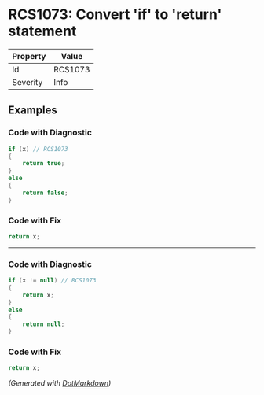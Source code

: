 # RCS1073: Convert 'if' to 'return' statement

| Property | Value   |
| -------- | ------- |
| Id       | RCS1073 |
| Severity | Info    |

## Examples

### Code with Diagnostic

```csharp
if (x) // RCS1073
{
    return true;
}
else
{
    return false;
}
```

### Code with Fix

```csharp
return x;
```

- - -

### Code with Diagnostic

```csharp
if (x != null) // RCS1073
{
    return x;
}
else
{
    return null;
}
```

### Code with Fix

```csharp
return x;
```


*\(Generated with [DotMarkdown](http://github.com/JosefPihrt/DotMarkdown)\)*
